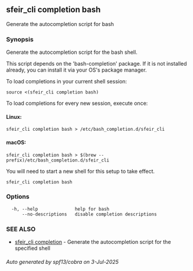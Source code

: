 ## sfeir_cli completion bash

Generate the autocompletion script for bash

### Synopsis

Generate the autocompletion script for the bash shell.

This script depends on the 'bash-completion' package.
If it is not installed already, you can install it via your OS's package manager.

To load completions in your current shell session:

	source <(sfeir_cli completion bash)

To load completions for every new session, execute once:

#### Linux:

	sfeir_cli completion bash > /etc/bash_completion.d/sfeir_cli

#### macOS:

	sfeir_cli completion bash > $(brew --prefix)/etc/bash_completion.d/sfeir_cli

You will need to start a new shell for this setup to take effect.


```
sfeir_cli completion bash
```

### Options

```
  -h, --help              help for bash
      --no-descriptions   disable completion descriptions
```

### SEE ALSO

* [sfeir_cli completion](sfeir_cli_completion.md)	 - Generate the autocompletion script for the specified shell

###### Auto generated by spf13/cobra on 3-Jul-2025
